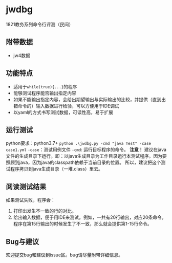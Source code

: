 # jwdbg

1821教务系列命令行评测（民间）

## 附带数据
- jw4数据

## 功能特点
- 适用于`while(true){...}`的程序
- 能够测试程序能否输出指定内容
- 如果不能输出指定内容，会给出期望输出与实际输出的比较，并提供（直到出错命令的）输入数据进行检验，可以方便用于IDE调试
- 以yaml的方式书写测试数据，可读性高，易于扩展

## 运行测试
python要求：python3.7+
`python .\jwdbg.py -cmd "java Test" -case case1.yml`
`-case`：测试用例文件
`-cmd`: 运行目标程序的命令。
**注意！** 建议在java文件的生成目录下运行。即：以java生成目录为工作目录运行本测试程序。因为要照顾到java，因为java的classpath依赖于当前目录的位置。
所以，建议把这个测试程序拷贝到java生成目录（一堆.class）里去。

## 阅读测试结果
如果测试失败，程序会：
1. 打印出发生不一致的行的对比。
2. 给出输入数据，便于用IDE来测试。例如，一共有20行输出，对应20条命令。程序在第15行输出的时候发生了不一致，那么就会提供第1-15行命令。

## Bug与建议
欢迎提交bug和建议到issue区。bug请尽量附带详细信息。